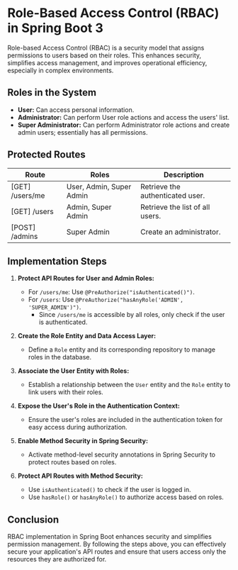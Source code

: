 # Role-Based Access Control (RBAC) in Spring Boot 3

Role-based Access Control (RBAC) is a security model that assigns permissions to users based on their roles. This enhances security, simplifies access management, and improves operational efficiency, especially in complex environments.

## Roles in the System

- **User:** Can access personal information.
- **Administrator:** Can perform User role actions and access the users' list.
- **Super Administrator:** Can perform Administrator role actions and create admin users; essentially has all permissions.

## Protected Routes

| Route             | Roles                      | Description                          |
|-------------------|----------------------------|--------------------------------------|
| [GET] /users/me   | User, Admin, Super Admin   | Retrieve the authenticated user.     |
| [GET] /users      | Admin, Super Admin         | Retrieve the list of all users.      |
| [POST] /admins    | Super Admin                | Create an administrator.             |

## Implementation Steps

1. **Protect API Routes for User and Admin Roles:**
   - For `/users/me`: Use `@PreAuthorize("isAuthenticated()")`.
   - For `/users`: Use `@PreAuthorize("hasAnyRole('ADMIN', 'SUPER_ADMIN')")`.
     - Since `/users/me` is accessible by all roles, only check if the user is authenticated.

2. **Create the Role Entity and Data Access Layer:**
   - Define a `Role` entity and its corresponding repository to manage roles in the database.

3. **Associate the User Entity with Roles:**
   - Establish a relationship between the `User` entity and the `Role` entity to link users with their roles.

4. **Expose the User's Role in the Authentication Context:**
   - Ensure the user's roles are included in the authentication token for easy access during authorization.

5. **Enable Method Security in Spring Security:**
   - Activate method-level security annotations in Spring Security to protect routes based on roles.

6. **Protect API Routes with Method Security:**
   - Use `isAuthenticated()` to check if the user is logged in.
   - Use `hasRole()` or `hasAnyRole()` to authorize access based on roles.

## Conclusion

RBAC implementation in Spring Boot enhances security and simplifies permission management. By following the steps above, you can effectively secure your application's API routes and ensure that users access only the resources they are authorized for.
